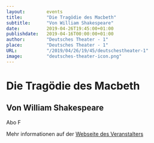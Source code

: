 ```yaml
---
layout:        events
title:         "Die Tragödie des Macbeth"
subtitle:      "Von William Shakespeare"
date:          2019-04-26T19:45:00+01:00
publishdate:   2019-04-16T00:00:00+01:00
author:        "Deutsches Theater - 1"
place:         "Deutsches Theater - 1"
URL:           "/2019/04/26/19/45/deutschestheater-1"
image:         "deutsches-theater-icon.png"
---
```


Die Tragödie des Macbeth
===========

Von William Shakespeare
-----------

 Abo F

Mehr informationen auf der [Webseite des Veranstalters](https://www.dt-goettingen.de/stueck/macbeth/)
